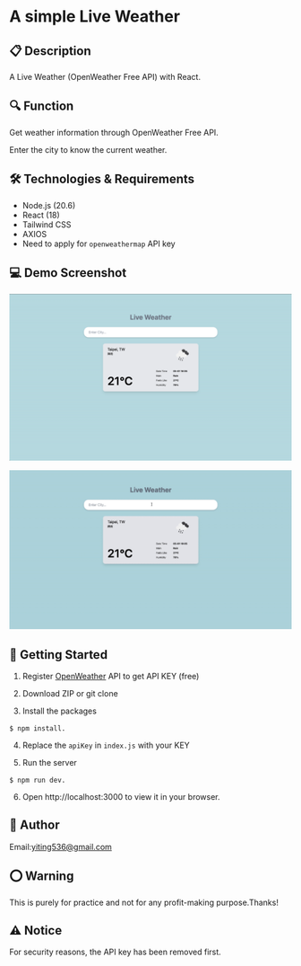 # A simple Live Weather

## 📋 Description

A Live Weather (OpenWeather Free API) with React.

## 🔍 Function

Get weather information through OpenWeather Free API.

Enter the city to know the current weather.

## 🛠️ Technologies & Requirements

- Node.js (20.6)
- React (18)
- Tailwind CSS
- AXIOS
- Need to apply for `openweathermap` API key

## 💻 Demo Screenshot

![](imgs//screenshot.png)

![](imgs//demo.gif)

## 🚀 Getting Started

1. Register [OpenWeather](https://openweathermap.org/) API to get API KEY (free)

2. Download ZIP or git clone

3. Install the packages

```
$ npm install.
```

4. Replace the `apiKey` in `index.js` with your KEY

5. Run the server

```
$ npm run dev.
```

6. Open http://localhost:3000 to view it in your browser.

## 👤 Author

Email:yiting536@gmail.com

## ⭕️ Warning

This is purely for practice and not for any profit-making purpose.Thanks!

## ⚠️ Notice

For security reasons, the API key has been removed first.
